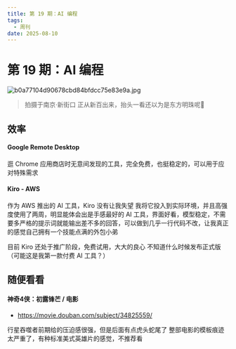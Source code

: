 ```yaml
---
title: 第 19 期：AI 编程
tags:
  - 周刊
date: 2025-08-10
---
```


# 第 19 期：AI 编程

![b0a77104d90678cbd84bfdcc75e83e9a.jpg](https://cdn.jsdelivr.net/gh/logycoconut/pic-repo@master/daily/weeklyb0a77104d90678cbd84bfdcc75e83e9a.jpg)

> 拍摄于南京·新街口
> 正从新百出来，抬头一看还以为是东方明珠呢🤣

## 效率

#### Google Remote Desktop

逛 Chrome 应用商店时无意间发现的工具，完全免费，也挺稳定的，可以用于应对特殊需求

#### Kiro - AWS

作为 AWS 推出的 AI 工具，Kiro 没有让我失望
我将它投入到实际环境，并且高强度使用了两周，明显能体会出是手感最好的 AI 工具，界面好看，模型稳定，不需要多严格的提示词就能输出差不多的回答，可以做到几乎一行代码不改，让我真正的感觉自己拥有一个技能点满的外包小弟

目前 Kiro 还处于推广阶段，免费试用，大大的良心
不知道什么时候发布正式版（可能这是我第一款付费 AI 工具？）

## 随便看看

#### 神奇4侠：初露锋芒 / 电影

- https://movie.douban.com/subject/34825559/

行星吞噬者前期给的压迫感很强，但是后面有点虎头蛇尾了
整部电影的模板痕迹太严重了，有种标准美式英雄片的感觉，不推荐看